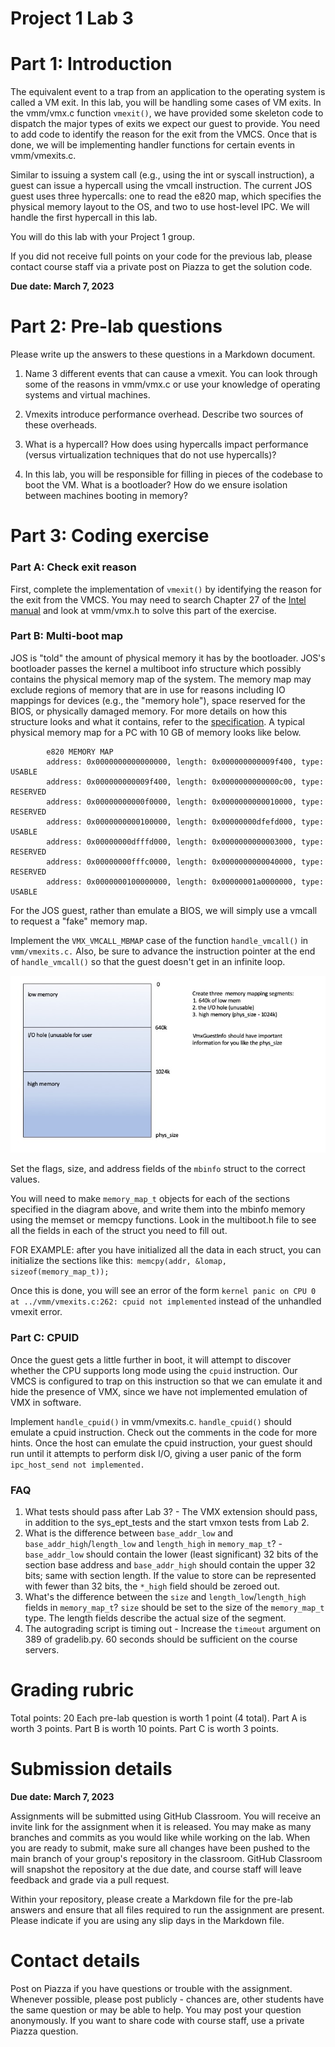 # Project 1 Lab 3

# Part 1: Introduction

The equivalent event to a trap from an application to the operating system is called a VM exit. In this lab, you will be handling some cases of VM exits. In the vmm/vmx.c function `vmexit()`, we have provided some skeleton code to dispatch the major types of exits we expect our guest to provide. You need to add code to identify the reason for the exit from the VMCS. Once that is done, we will be implementing handler functions for certain events in vmm/vmexits.c.

Similar to issuing a system call (e.g., using the int or syscall instruction), a guest can issue a hypercall using the vmcall instruction. The current JOS guest uses three hypercalls: one to read the e820 map, which specifies the physical memory layout to the OS, and two to use host-level IPC. We will handle the first hypercall in this lab.

You will do this lab with your Project 1 group. 

If you did not receive full points on your code for the previous lab, please contact course staff via a private post on Piazza to get the solution code.

**Due date: March 7, 2023**

# Part 2: Pre-lab questions

Please write up the answers to these questions in a Markdown document.

1. Name 3 different events that can cause a vmexit. You can look through some of the reasons in vmm/vmx.c or use your knowledge of operating systems and virtual machines.

2. Vmexits introduce performance overhead. Describe two sources of these overheads.

3. What is a hypercall? How does using hypercalls impact performance (versus virtualization techniques that do not use hypercalls)?

4. In this lab, you will be responsible for filling in pieces of the codebase to boot the VM. What is a bootloader? How do we ensure isolation between machines booting in memory?

# Part 3: Coding exercise

### Part A: Check exit reason
First, complete the implementation of `vmexit()` by identifying the reason for the exit from the VMCS. You may need to search Chapter 27 of the [Intel manual](http://www.cs.utexas.edu/~vijay/cs378-f17/projects/64-ia-32-architectures-software-developer-vol-3c-part-3-manual.pdf) and look at vmm/vmx.h to solve this part of the exercise.

### Part B: Multi-boot map

JOS is "told" the amount of physical memory it has by the bootloader. JOS's bootloader passes the kernel a multiboot info structure which possibly contains the physical memory map of the system. The memory map may exclude regions of memory that are in use for reasons including IO mappings for devices (e.g., the "memory hole"), space reserved for the BIOS, or physically damaged memory. For more details on how this structure looks and what it contains, refer to the [specification](https://www.gnu.org/software/grub/manual/multiboot/multiboot.html). A typical physical memory map for a PC with 10 GB of memory looks like below.
```
        e820 MEMORY MAP
        address: 0x0000000000000000, length: 0x000000000009f400, type: USABLE
        address: 0x000000000009f400, length: 0x0000000000000c00, type: RESERVED
        address: 0x00000000000f0000, length: 0x0000000000010000, type: RESERVED
        address: 0x0000000000100000, length: 0x00000000dfefd000, type: USABLE
        address: 0x00000000dfffd000, length: 0x0000000000003000, type: RESERVED
        address: 0x00000000fffc0000, length: 0x0000000000040000, type: RESERVED
        address: 0x0000000100000000, length: 0x00000001a0000000, type: USABLE
```

For the JOS guest, rather than emulate a BIOS, we will simply use a vmcall to request a "fake" memory map. 


Implement the `VMX_VMCALL_MBMAP` case of the function `handle_vmcall()` in `vmm/vmexits.c.` Also, be sure to advance the instruction pointer at the end of `handle_vmcall()` so that the guest doesn't get in an infinite loop.

![Image of Map](figures/memmap.jpg)

Set the flags, size, and address fields of the `mbinfo` struct to the correct values.

You will need to make `memory_map_t` objects for each of the sections specified in the diagram above, and write them into the mbinfo memory using the memset or memcpy functions. Look in the multiboot.h file to see all the fields in each of the struct you need to fill out. 

FOR EXAMPLE: after you have initialized all the data in each struct, you can initialize the sections like this:` memcpy(addr, &lomap, sizeof(memory_map_t));`

Once this is done, you will see an error of the form `kernel panic on CPU 0 at ../vmm/vmexits.c:262: cpuid not implemented` instead of the unhandled vmexit error.

### Part C: CPUID

Once the guest gets a little further in boot, it will attempt to discover whether the CPU supports long mode using the `cpuid` instruction. Our VMCS is configured to trap on this instruction so that we can emulate it and hide the presence of VMX, since we have not implemented emulation of VMX in software. 

Implement `handle_cpuid()` in vmm/vmexits.c. `handle_cpuid()` should emulate a cpuid instruction. Check out the comments in the code for more hints. Once the host can emulate the cpuid instruction, your guest should run until it attempts to perform disk I/O, giving a user panic of the form `ipc_host_send not implemented.`

### FAQ


1. What tests should pass after Lab 3? - The VMX extension should pass, in addition to the sys_ept_tests and the start vmxon tests from Lab 2. 
2. What is the difference between `base_addr_low` and `base_addr_high`/`length_low` and `length_high` in `memory_map_t`? - `base_addr_low` should contain the lower (least significant) 32 bits of the section base address and `base_addr_high` should contain the upper 32 bits; same with section length. If the value to store can be represented with fewer than 32 bits, the `*_high` field should be zeroed out. 
3. What's the difference between the `size` and `length_low`/`length_high` fields in `memory_map_t`? `size` should be set to the size of the `memory_map_t` type. The length fields describe the actual size of the segment.
4. The autograding script is timing out - Increase the `timeout` argument on 389 of gradelib.py. 60 seconds should be sufficient on the course servers.

# Grading rubric

Total points: 20
Each pre-lab question is worth 1 point (4 total).
Part A is worth 3 points.
Part B is worth 10 points.
Part C is worth 3 points.

# Submission details

**Due date: March 7, 2023**

Assignments will be submitted using GitHub Classroom. You will receive an invite link for the assignment when it is released. You may make as many branches and commits as you would like while working on the lab. When you are ready to submit, make sure all changes have been pushed to the main branch of your group's repository in the classroom. GitHub Classroom will snapshot the repository at the due date, and course staff will leave feedback and grade via a pull request.

Within your repository, please create a Markdown file for the pre-lab answers and ensure that all files required to run the assignment are present. Please indicate if you are using any slip days in the Markdown file.

# Contact details

Post on Piazza if you have questions or trouble with the assignment. Whenever possible, please post publicly - chances are, other students have the same question or may be able to help. You may post your question anonymously. If you want to share code with course staff, use a private Piazza question.
